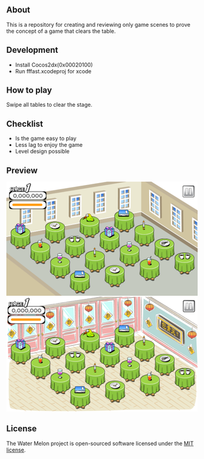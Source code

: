 ## About

This is a repository for creating and reviewing only game scenes to prove the concept of a game that clears the table.

## Development

- Install Cocos2dx(0x00020100)
- Run fffast.xcodeproj for xcode

## How to play

Swipe all tables to clear the stage.

## Checklist

- Is the game easy to play
- Less lag to enjoy the game
- Level design possible

## Preview

![preview 1](misc/bg_sample001.png)
![preview 2](misc/bg_sample002.png)

## License

The Water Melon project is open-sourced software licensed under the [MIT license](https://opensource.org/licenses/MIT).
